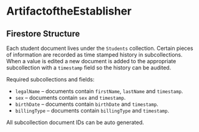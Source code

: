 # ArtifactoftheEstablisher

## Firestore Structure

Each student document lives under the `Students` collection. Certain pieces of
information are recorded as time stamped history in subcollections. When a value
is edited a new document is added to the appropriate subcollection with a
`timestamp` field so the history can be audited.

Required subcollections and fields:

- `legalName` – documents contain `firstName`, `lastName` and `timestamp`.
- `sex` – documents contain `sex` and `timestamp`.
- `birthDate` – documents contain `birthDate` and `timestamp`.
- `billingType` – documents contain `billingType` and `timestamp`.

All subcollection document IDs can be auto generated.
 
